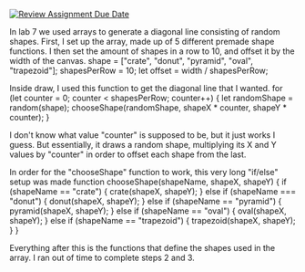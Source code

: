 [![Review Assignment Due Date](https://classroom.github.com/assets/deadline-readme-button-8d59dc4de5201274e310e4c54b9627a8934c3b88527886e3b421487c677d23eb.svg)](https://classroom.github.com/a/oPXDwk0m)

In lab 7 we used arrays to generate a diagonal line consisting of random shapes.
First, I set up the array, made up of 5 different premade shape functions. I then set the amount of shapes in a row to 10, and offset it by the width of the canvas.
   shape = ["crate", "donut", "pyramid", "oval", "trapezoid"];
   shapesPerRow = 10;
   let offset = width / shapesPerRow;
   
   Inside draw, I used this function to get the diagonal line that I wanted.
    for (let counter = 0; counter < shapesPerRow; counter++) {
    let randomShape = random(shape);
    chooseShape(randomShape, shapeX * counter, shapeY * counter);
  }
  
  I don't know what value "counter" is supposed to be, but it just works I guess. But essentially, it draws a random shape, multiplying its X and Y values by "counter" in order to offset each shape from the last.
  
  In order for the "chooseShape" function to work, this very long "if/else" setup was made
  function chooseShape(shapeName, shapeX, shapeY) {
  if (shapeName == "crate") {
    crate(shapeX, shapeY);
  } else if (shapeName === "donut") {
    donut(shapeX, shapeY);
  } else if (shapeName == "pyramid") {
    pyramid(shapeX, shapeY);
  } else if (shapeName == "oval") {
    oval(shapeX, shapeY);
  } else if (shapeName == "trapezoid") {
    trapezoid(shapeX, shapeY);
  }
}

Everything after this is the functions that define the shapes used in the array. I ran out of time to complete steps 2 and 3.
